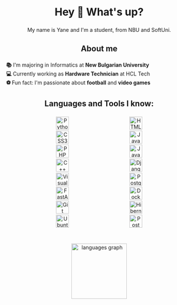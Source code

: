 <h1 align="center">Hey 👋 What's up?</h1>

###

<p align="center">My name is Yane and I'm a student, from NBU and SoftUni.</p>

###

<h2 align="center">About me</h2>

###

<p align="left"><b>📚</b> I'm majoring in Informatics at <b>New Bulgarian University</b><br><b>💻</b>  Currently working as <b>Hardware Technician</b> at HCL Tech<br><b>⚽ </b> Fun fact: I'm passionate about <b>football</b> and <b>video games</b>

###

<h2 align="center">
  Languages and Tools I know:</h2>



###

<div align="center">
  <img src="https://cdn.jsdelivr.net/gh/devicons/devicon/icons/python/python-original.svg" height="35" alt="Python logo" style="margin: 0 80px;" />
  <img src="https://cdn.jsdelivr.net/gh/devicons/devicon/icons/html5/html5-original.svg" height="35" alt="HTML5 logo" style="margin: 0 80px;" />
  <img src="https://cdn.jsdelivr.net/gh/devicons/devicon/icons/css3/css3-original.svg" height="35" alt="CSS3 logo" style="margin: 0 80px;" />
  <img src="https://cdn.jsdelivr.net/gh/devicons/devicon/icons/javascript/javascript-original.svg" height="35" alt="JavaScript logo" style="margin: 0 80px;" />
  <img src="https://cdn.jsdelivr.net/gh/devicons/devicon/icons/php/php-original.svg" height="35" alt="PHP logo" style="margin: 0 80px;" />
  <img src="https://cdn.jsdelivr.net/gh/devicons/devicon/icons/java/java-original.svg" height="35" alt="Java logo" style="margin: 0 80px;" />
  <img src="https://cdn.jsdelivr.net/gh/devicons/devicon/icons/cplusplus/cplusplus-original.svg" height="35" alt="C++ logo" style="margin: 0 80px;" />
  <img src="https://cdn.jsdelivr.net/gh/devicons/devicon/icons/django/django-plain.svg" height="35" alt="Django logo" style="margin: 0 80px;" />
  <img src="https://cdn.jsdelivr.net/gh/devicons/devicon/icons/visualstudio/visualstudio-plain.svg" height="35" alt="Visual Studio logo" style="margin: 0 80px;" />
  <img src="https://cdn.jsdelivr.net/gh/devicons/devicon/icons/postgresql/postgresql-original.svg" height="35" alt="PostgreSQL logo" style="margin: 0 80px;" />
  <img src="https://cdn.jsdelivr.net/gh/devicons/devicon/icons/fastapi/fastapi-original.svg" height="35" alt="FastAPI logo" style="margin: 0 80px;" />
  <img src="https://cdn.jsdelivr.net/gh/devicons/devicon/icons/docker/docker-original.svg" height="35" alt="Docker logo" style="margin: 0 80px;" />
  <img src="https://cdn.jsdelivr.net/gh/devicons/devicon/icons/git/git-original.svg" height="35" alt="Git logo" style="margin: 0 80px;" />
  <img src="https://www.vectorlogo.zone/logos/hibernate/hibernate-icon.svg" height="35" alt="Hibernate logo" style="margin: 0 80px;" />
  <img src="https://cdn.jsdelivr.net/gh/devicons/devicon/icons/ubuntu/ubuntu-plain.svg" height="35" alt="Ubuntu logo" style="margin: 0 80px;" />
  <img src="https://www.vectorlogo.zone/logos/getpostman/getpostman-icon.svg" height="35" alt="Postman logo" style="margin: 0 80px;" />
</div>



###
</div>

###

<br clear="both">

<div align="center">
  <img src="https://github-readme-stats.vercel.app/api/top-langs?username=Yaneww11&locale=en&hide_title=false&layout=compact&exclude_lang=php&card_width=320&langs_count=5&theme=transparent&hide_border=false&order=2&hide=php" height="150" alt="languages graph"  />
</div>

###
